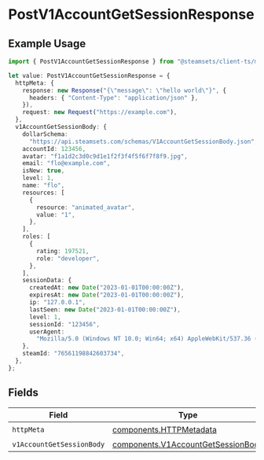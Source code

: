 # PostV1AccountGetSessionResponse

## Example Usage

```typescript
import { PostV1AccountGetSessionResponse } from "@steamsets/client-ts/models/operations";

let value: PostV1AccountGetSessionResponse = {
  httpMeta: {
    response: new Response("{\"message\": \"hello world\"}", {
      headers: { "Content-Type": "application/json" },
    }),
    request: new Request("https://example.com"),
  },
  v1AccountGetSessionBody: {
    dollarSchema:
      "https://api.steamsets.com/schemas/V1AccountGetSessionBody.json",
    accountId: 123456,
    avatar: "f1a1d2c3d0c9d1e1f2f3f4f5f6f7f8f9.jpg",
    email: "flo@example.com",
    isNew: true,
    level: 1,
    name: "flo",
    resources: [
      {
        resource: "animated_avatar",
        value: "1",
      },
    ],
    roles: [
      {
        rating: 197521,
        role: "developer",
      },
    ],
    sessionData: {
      createdAt: new Date("2023-01-01T00:00:00Z"),
      expiresAt: new Date("2023-01-01T00:00:00Z"),
      ip: "127.0.0.1",
      lastSeen: new Date("2023-01-01T00:00:00Z"),
      level: 1,
      sessionId: "123456",
      userAgent:
        "Mozilla/5.0 (Windows NT 10.0; Win64; x64) AppleWebKit/537.36 (KHTML, like Gecko) Chrome/91.0.4472.124 Safari/537.36",
    },
    steamId: "76561198842603734",
  },
};
```

## Fields

| Field                                                                                    | Type                                                                                     | Required                                                                                 | Description                                                                              |
| ---------------------------------------------------------------------------------------- | ---------------------------------------------------------------------------------------- | ---------------------------------------------------------------------------------------- | ---------------------------------------------------------------------------------------- |
| `httpMeta`                                                                               | [components.HTTPMetadata](../../models/components/httpmetadata.md)                       | :heavy_check_mark:                                                                       | N/A                                                                                      |
| `v1AccountGetSessionBody`                                                                | [components.V1AccountGetSessionBody](../../models/components/v1accountgetsessionbody.md) | :heavy_minus_sign:                                                                       | OK                                                                                       |